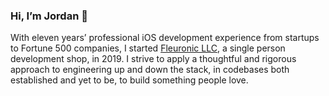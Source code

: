 ### Hi, I’m Jordan 👋

With eleven years’ professional iOS development experience from startups to Fortune 500 companies, I started [Fleuronic LLC](http://www.fleuronic.com/@Fleuronic), a single person development shop, in 2019. I strive to apply a thoughtful and rigorous approach to engineering up and down the stack, in codebases both established and yet to be, to build something people love.
